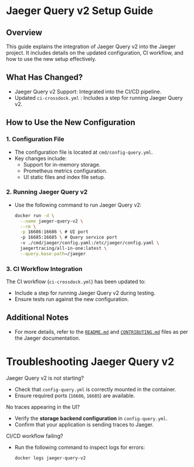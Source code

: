 # Jaeger Query v2 Setup Guide

## Overview
This guide explains the integration of Jaeger Query v2 into the Jaeger project. It includes details on the updated configuration, CI workflow, and how to use the new setup effectively.

## What Has Changed?
-  Jaeger Query v2 Support: Integrated into the CI/CD pipeline.
- Updated `ci-crossdock.yml` : Includes a step for running Jaeger Query v2.

## How to Use the New Configuration
### 1. Configuration File
- The configuration file is located at `cmd/config-query.yml`.
- Key changes include:
  - Support for in-memory storage.
  - Prometheus metrics configuration.
  - UI static files and index file setup.

### 2. Running Jaeger Query v2
- Use the following command to run Jaeger Query v2:
  ```bash
  docker run -d \
    --name jaeger-query-v2 \
    --rm \
    -p 16686:16686 \ # UI port
    -p 16685:16685 \ # Query service port
    -v ./cmd/jaeger/config.yaml:/etc/jaeger/config.yaml \
    jaegertracing/all-in-one:latest \
    --query.base-path=/jaeger
  ```

### 3. CI Workflow Integration
The CI workflow (`ci-crossdock.yml`) has been updated to:
- Include a step for running Jaeger Query v2 during testing.
- Ensure tests run against the new configuration.

## Additional Notes
- For more details, refer to the [`README.md`](/docs/jaeger-query-v2-setup.md) and [`CONTRIBUTING.md`](CONTRIBUTING.md) files as per the Jaeger documentation.

<!-- ## Troubleshooting
- If you encounter issues with the configuration, verify that the `config-query.yml` file is correctly mounted in the container.
- Ensure that the required ports (`16686` and `16685`) are not in use by other services. -->

# Troubleshooting Jaeger Query v2

Jaeger Query v2 is not starting?
- Check that `config-query.yml` is correctly mounted in the container.
- Ensure required ports (`16686`, `16685`) are available.

No traces appearing in the UI?
- Verify the **storage backend configuration** in `config-query.yml`.
- Confirm that your application is sending traces to Jaeger.

CI/CD workflow failing?
- Run the following command to inspect logs for errors:
  ```bash
  docker logs jaeger-query-v2
